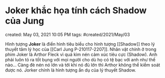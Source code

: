 # Joker khắc họa tính cách Shadow của Jung

created: May 03, 2021 10:05 PM
tags: #created/2021/May/03

Hình tượng **Joker** là điển hình tiêu biểu cho hình tượng [[Shadow]] theo lý thuyết tâm lý học của [[Carl Jung P-210117-2207]]. Nhân vật chính ở trong phim Joker là Arthor Fleck vì quá kìm nén cảm xúc tiêu cực (Shadow). Anh phải luôn tỏ ra tốt bụng với mọi người cho dù họ có tệ bạc với anh như thế nào... Càng đè nén nó lớn và tới khi nó đủ lớn thì Arthor không thể kiểm soát được nó. Jorker chính là hình tượng ẩn dụ của lý thuyết Shadow.